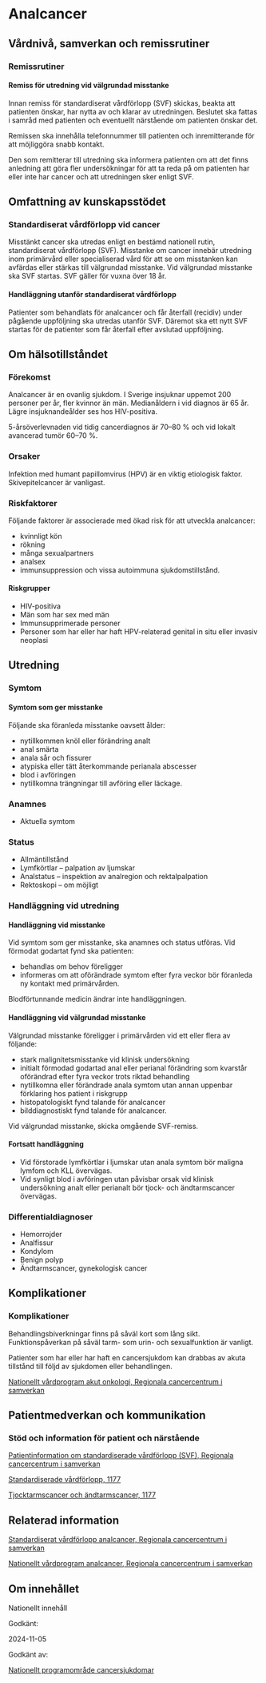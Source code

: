 Analcancer
==========

Vårdnivå, samverkan och remissrutiner
-------------------------------------

### Remissrutiner

#### Remiss för utredning vid välgrundad misstanke

Innan remiss för standardiserat vårdförlopp (SVF) skickas, beakta att patienten önskar, har nytta av och klarar av utredningen. Beslutet ska fattas i samråd med patienten och eventuellt närstående om patienten önskar det.

Remissen ska innehålla telefonnummer till patienten och inremitterande för att möjliggöra snabb kontakt.

Den som remitterar till utredning ska informera patienten om att det finns anledning att göra fler undersökningar för att ta reda på om patienten har eller inte har cancer och att utredningen sker enligt SVF.

Omfattning av kunskapsstödet
----------------------------

### Standardiserat vårdförlopp vid cancer

Misstänkt cancer ska utredas enligt en bestämd nationell rutin, standardiserat vårdförlopp (SVF). Misstanke om cancer innebär utredning inom primärvård eller specialiserad vård för att se om misstanken kan avfärdas eller stärkas till välgrundad misstanke. Vid välgrundad misstanke ska SVF startas. SVF gäller för vuxna över 18 år.

#### Handläggning utanför standardiserat vårdförlopp

Patienter som behandlats för analcancer och får återfall (recidiv) under pågående uppföljning ska utredas utanför SVF. Däremot ska ett nytt SVF startas för de patienter som får återfall efter avslutad uppföljning.

Om hälsotillståndet
-------------------

### Förekomst

Analcancer är en ovanlig sjukdom. I Sverige insjuknar uppemot 200 personer per år, fler kvinnor än män. Medianåldern i vid diagnos är 65 år. Lägre insjuknandeålder ses hos HIV-positiva.

5-årsöverlevnaden vid tidig cancerdiagnos är 70–80 % och vid lokalt avancerad tumör 60–70 %.

### Orsaker

Infektion med humant papillomvirus (HPV) är en viktig etiologisk faktor. Skivepitelcancer är vanligast.

### Riskfaktorer

Följande faktorer är associerade med ökad risk för att utveckla analcancer:

*   kvinnligt kön
*   rökning
*   många sexualpartners
*   analsex
*   immunsuppression och vissa autoimmuna sjukdomstillstånd.

#### Riskgrupper

*   HIV-positiva
*   Män som har sex med män
*   Immunsupprimerade personer
*   Personer som har eller har haft HPV-relaterad genital in situ eller invasiv neoplasi

Utredning
---------

### Symtom

#### Symtom som ger misstanke

Följande ska föranleda misstanke oavsett ålder:

*   nytillkommen knöl eller förändring analt
*   anal smärta
*   anala sår och fissurer
*   atypiska eller tätt återkommande perianala abscesser
*   blod i avföringen
*   nytillkomna trängningar till avföring eller läckage.

### Anamnes

*   Aktuella symtom

### Status

*   Allmäntillstånd
*   Lymfkörtlar – palpation av ljumskar
*   Analstatus – inspektion av analregion och rektalpalpation
*   Rektoskopi – om möjligt

### Handläggning vid utredning

#### Handläggning vid misstanke

Vid symtom som ger misstanke, ska anamnes och status utföras. Vid förmodat godartat fynd ska patienten:

*   behandlas om behov föreligger
*   informeras om att oförändrade symtom efter fyra veckor bör föranleda ny kontakt med primärvården.

Blodförtunnande medicin ändrar inte handläggningen.

#### Handläggning vid välgrundad misstanke

Välgrundad misstanke föreligger i primärvården vid ett eller flera av följande:

*   stark malignitetsmisstanke vid klinisk undersökning
*   initialt förmodad godartad anal eller perianal förändring som kvarstår oförändrad efter fyra veckor trots riktad behandling
*   nytillkomna eller förändrade anala symtom utan annan uppenbar förklaring hos patient i riskgrupp
*   histopatologiskt fynd talande för analcancer
*   bilddiagnostiskt fynd talande för analcancer.

Vid välgrundad misstanke, skicka omgående SVF-remiss.

#### Fortsatt handläggning

*   Vid förstorade lymfkörtlar i ljumskar utan anala symtom bör maligna lymfom och KLL övervägas.
*   Vid synligt blod i avföringen utan påvisbar orsak vid klinisk undersökning analt eller perianalt bör tjock- och ändtarmscancer övervägas.

### Differentialdiagnoser

*   Hemorrojder
*   Analfissur
*   Kondylom
*   Benign polyp
*   Ändtarmscancer, gynekologisk cancer

Komplikationer
--------------

### Komplikationer

Behandlingsbiverkningar finns på såväl kort som lång sikt. Funktionspåverkan på såväl tarm- som urin- och sexualfunktion är vanligt.

Patienter som har eller har haft en cancersjukdom kan drabbas av akuta tillstånd till följd av sjukdomen eller behandlingen.

[Nationellt vårdprogram akut onkologi, Regionala cancercentrum i samverkan](https://cancercentrum.se/samverkan/cancerdiagnoser/overgripande-kunskapsstod/nationellt-vardprogram-akut-onkologi/)

Patientmedverkan och kommunikation
----------------------------------

### Stöd och information för patient och närstående

[Patientinformation om standardiserade vårdförlopp (SVF), Regionala cancercentrum i samverkan](https://cancercentrum.se/samverkan/vara-uppdrag/kunskapsstyrning/vardforlopp/patientinformation/)

[Standardiserade vårdförlopp, 1177](https://www.1177.se/sa-fungerar-varden/lagar-och-bestammelser/att-fa-vard-enligt-ett-vardforlopp/)

[Tjocktarmscancer och ändtarmscancer, 1177](https://www.1177.se/sjukdomar--besvar/cancer/cancerformer/tjocktarmscancer-och-andtarmscancer/)

Relaterad information
---------------------

[Standardiserat vårdförlopp analcancer, Regionala cancercentrum i samverkan](https://kunskapsbanken.cancercentrum.se/diagnoser/analcancer/vardforlopp/)

[Nationellt vårdprogram analcancer, Regionala cancercentrum i samverkan](https://kunskapsbanken.cancercentrum.se/diagnoser/analcancer/vardprogram/)

Om innehållet
-------------

Nationellt innehåll

Godkänt:

2024-11-05

Godkänt av:

[Nationellt programområde cancersjukdomar](https://kunskapsstyrningvard.se/kunskapsstyrningvard/programomradenochsamverkansgrupper/nationellaprogramomraden/npocancersjukdomar.56426.html)
